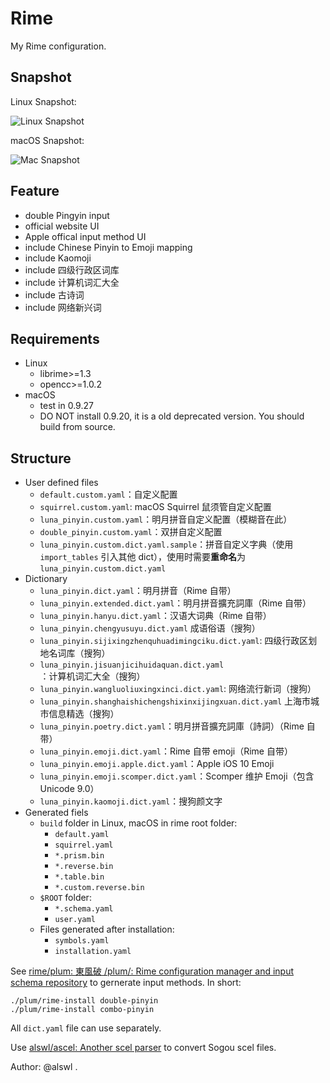 # Rime

My Rime configuration.


## Snapshot

Linux Snapshot:

![Linux Snapshot](https://raw.githubusercontent.com/alswl/Rime/master/snapshots/linux-rime.png)

macOS Snapshot:

![Mac Snapshot](https://raw.githubusercontent.com/alswl/Rime/master/snapshots/mac-rime.png)


## Feature

*   double Pingyin input
*   official website UI
*   Apple offical input method UI
*   include Chinese Pinyin to Emoji mapping
*   include Kaomoji
*   include 四级行政区词库
*   include 计算机词汇大全
*   include 古诗词
*   include 网络新兴词


## Requirements

*   Linux
    *   librime>=1.3
    *   opencc>=1.0.2
*   macOS
    *   test in 0.9.27
    *   DO NOT install 0.9.20, it is a old deprecated version. You should build from source.


## Structure

*   User defined files
    *   `default.custom.yaml`：自定义配置
    *   `squirrel.custom.yaml`: macOS Squirrel 鼠须管自定义配置
    *   `luna_pinyin.custom.yaml`：明月拼音自定义配置（模糊音在此）
    *   `double_pinyin.custom.yaml`：双拼自定义配置
    *   `luna_pinyin.custom.dict.yaml.sample`：拼音自定义字典（使用 `import_tables`
        引入其他 dict），使用时需要**重命名**为 `luna_pinyin.custom.dict.yaml`
*   Dictionary
    *   `luna_pinyin.dict.yaml`：明月拼音（Rime 自带）
    *   `luna_pinyin.extended.dict.yaml`：明月拼音擴充詞庫（Rime 自带）
    *   `luna_pinyin.hanyu.dict.yaml`：汉语大词典（Rime 自带）
    *   `luna_pinyin.chengyusuyu.dict.yaml` 成语俗语（搜狗）
    *   `luna_pinyin.sijixingzhenquhuadimingciku.dict.yaml`: 四级行政区划地名词库（搜狗）
    *   `luna_pinyin.jisuanjicihuidaquan.dict.yaml`：计算机词汇大全（搜狗）
    *   `luna_pinyin.wangluoliuxingxinci.dict.yaml`: 网络流行新词（搜狗）
    *   `luna_pinyin.shanghaishichengshixinxijingxuan.dict.yaml` 上海市城市信息精选（搜狗）
    *   `luna_pinyin.poetry.dict.yaml`：明月拼音擴充詞庫（詩詞）（Rime 自带）
    *   `luna_pinyin.emoji.dict.yaml`：Rime 自带 emoji（Rime 自带）
    *   `luna_pinyin.emoji.apple.dict.yaml`：Apple iOS 10 Emoji
    *   `luna_pinyin.emoji.scomper.dict.yaml`：Scomper 维护 Emoji（包含 Unicode 9.0）
    *   `luna_pinyin.kaomoji.dict.yaml`：搜狗颜文字
*   Generated fiels
    *   `build` folder in Linux, macOS in rime root folder:
        *   `default.yaml`
        *   `squirrel.yaml`
        *   `*.prism.bin`
        *   `*.reverse.bin`
        *   `*.table.bin`
        *   `*.custom.reverse.bin`
    *   `$ROOT` folder:
        *   `*.schema.yaml`
        *   `user.yaml`
    *   Files generated after installation:
        *   `symbols.yaml`
        *   `installation.yaml`

See [rime/plum: 東風破 /plum/: Rime configuration manager and input schema repository](https://github.com/rime/plum)
to gernerate input methods. In short:

```
./plum/rime-install double-pinyin
./plum/rime-install combo-pinyin
```

All `dict.yaml` file can use separately.

Use [alswl/ascel: Another scel parser](https://github.com/alswl/ascel) to convert Sogou scel files.

Author: @alswl .

